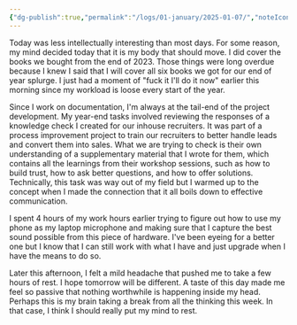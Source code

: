 ```yaml
---
{"dg-publish":true,"permalink":"/logs/01-january/2025-01-07/","noteIcon":"","created":"2025-01-07"}
---
```


Today was less intellectually interesting than most days. For some reason, my mind decided today that it is my body that should move. I did cover the books we bought from the end of 2023. Those things were long overdue because I knew I said that I will cover all six books we got for our end of year splurge. I just had a moment of "fuck it I'll do it now" earlier this morning since my workload is loose every start of the year.

Since I work on documentation, I'm always at the tail-end of the project development. My year-end tasks involved reviewing the responses of a knowledge check I created for our inhouse recruiters. It was part of a process improvement project to train our recruiters to better handle leads and convert them into sales. What we are trying to check is their own understanding of a supplementary material that I wrote for them, which contains all the learnings from their workshop sessions, such as how to build trust, how to ask better questions, and how to offer solutions. Technically, this task was way out of my field but I warmed up to the concept when I made the connection that it all boils down to effective communication.

I spent 4 hours of my work hours earlier trying to figure out how to use my phone as my laptop microphone and making sure that I capture the best sound possible from this piece of hardware. I've been eyeing for a better one but I know that I can still work with what I have and just upgrade when I have the means to do so.

Later this afternoon, I felt a mild headache that pushed me to take a few hours of rest. I hope tomorrow will be different. A taste of this day made me feel so passive that nothing worthwhile is happening inside my head. Perhaps this is my brain taking a break from all the thinking this week. In that case, I think I should really put my mind to rest.
